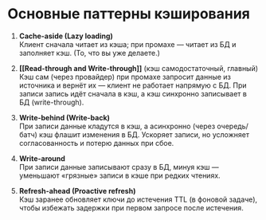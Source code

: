 # Основные паттерны кэширования

1. **Cache-aside (Lazy loading)**  
    Клиент сначала читает из кэша; при промахе — читает из БД и заполняет кэш. (То, что вы уже делаете.)
    
2. **[[Read-through and Write-through]]**  (кэш самодостаточный, главный)
    Кэш сам (через провайдер) при промахе запросит данные из источника и вернёт их — клиент не работает напрямую с БД. При записи запись идёт сначала в кэш, а кэш синхронно записывает в БД (write-through).
    
3. **Write-behind (Write-back)**  
    При записи данные кладутся в кэш, а асинхронно (через очередь/батч) кэш флашит изменения в БД. Ускоряет записи, но усложняет согласованность и потерю данных при сбое.
    
4. **Write-around**  
    При записи данные записывают сразу в БД, минуя кэш — уменьшают «грязные» записи в кэше при редких чтениях.
    
5. **Refresh-ahead (Proactive refresh)**  
    Кэш заранее обновляет ключи до истечения TTL (в фоновой задаче), чтобы избежать задержки при первом запросе после истечения.